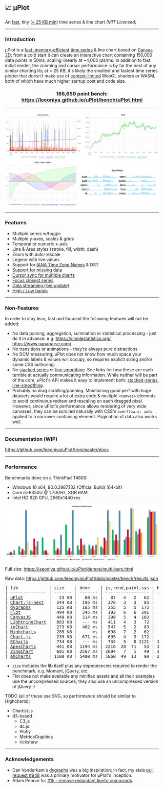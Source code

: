## 📈 μPlot

An [fast](#performance), tiny ([< 25 KB min](https://github.com/leeoniya/uPlot/tree/master/dist/uPlot.iife.min.js)) time series & line chart _(MIT Licensed)_

---
### Introduction

μPlot is a [fast, memory-efficient](#performance) [time series](https://en.wikipedia.org/wiki/Time_series) & line chart based on [Canvas 2D](https://developer.mozilla.org/en-US/docs/Web/API/CanvasRenderingContext2D); from a cold start it can create an interactive chart containing 150,000 data points in 50ms, scaling linearly at ~4,000 pts/ms. In addition to fast initial render, the zooming and cursor performance is by far the best of any similar charting lib; at < 25 KB, it's likely the smallest and fastest time series plotter that doesn't make use of [context-limited](https://bugs.chromium.org/p/chromium/issues/detail?id=771792) WebGL shaders or WASM, both of which have much higher startup cost and code size.

<h3 align="center">166,650 point bench: <a href="https://leeoniya.github.io/uPlot/bench/uPlot.html">https://leeoniya.github.io/uPlot/bench/uPlot.html</a></h3>

---
![uPlot Chart](uPlot.png "uPlot Chart")

---
### Features

- Multiple series w/toggle
- Multiple y-axes, scales & grids
- Temporal or numeric x-axis
- Line & Area styles (stroke, fill, width, dash)
- Zoom with auto-rescale
- Legend with live values
- Support for [IANA Time Zone Names](https://en.wikipedia.org/wiki/List_of_tz_database_time_zones) & DST
- [Support for missing data](https://leeoniya.github.io/uPlot/demos/missing-data.html)
- [Cursor sync for multiple charts](https://leeoniya.github.io/uPlot/demos/sync-cursor.html)
- [Focus closest series](https://leeoniya.github.io/uPlot/demos/focus-cursor.html)
- [Data streaming (live update)](https://leeoniya.github.io/uPlot/demos/stream-data.html)
- [High / Low bands](https://leeoniya.github.io/uPlot/demos/high-low-bands.html)

---
### Non-Features

In order to stay lean, fast and focused the following features will not be added:

- No data parsing, aggregation, summation or statistical processing - just do it in advance. e.g. https://simplestatistics.org/, https://www.papaparse.com/
- No transitions or animations - they're always pure distractions.
- No DOM measuring; uPlot does not know how much space your dynamic labels & values will occupy, so requires explicit sizing and/or some CSS authoring.
- No [stacked series](https://everydayanalytics.ca/2014/08/stacked-area-graphs-are-not-your-friend.html) or [line smoothing](http://www.vizwiz.com/2011/12/when-you-use-smoothed-line-chart-your.html). See links for how these are each terrible at actually communicating information. While neither will be part of the core, uPlot's API makes it easy to implement both: [stacked-series](https://leeoniya.github.io/uPlot/demos/stacked-series.html), [line-smoothing](https://leeoniya.github.io/uPlot/demos/line-smoothing.html).
- Probably no drag scrolling/panning. Maintaining good perf with huge datasets would require a lot of extra code & multiple `<canvas>` elements to avoid continuous redraw and rescaling on each dragged pixel. However, since uPlot's performance allows rendering of very wide canvases, they can be scrolled naturally with CSS's `overflow-x: auto` applied to a narrower containing element. Pagination of data also works well.

---
### Documentation (WIP)

https://github.com/leeoniya/uPlot/tree/master/docs

---
### Performance

Benchmarks done on a ThinkPad T480S:

- Windows 10 x64, 80.0.3987.132 (Official Build) (64-bit)
- Core i5-8350U @ 1.70GHz, 8GB RAM
- Intel HD 620 GPU, 2560x1440 res

![uPlot Performance](perf.png "uPlot Performance")

Full size: https://leeoniya.github.io/uPlot/demos/multi-bars.html

Raw data: https://github.com/leeoniya/uPlot/blob/master/bench/results.json

<pre>
| lib            | size    | done    | js,rend,paint,sys | heap peak,final | interact (10s)      |
| -------------- | ------- | ------- | ----------------- | --------------- | ------------------- |
| <a href="https://leeoniya.github.io/uPlot/bench/uPlot.html">uPlot</a>          |   23 KB |   60 ms |   87   4   2   62 |  15 MB   7 MB   |  162  412  134  239 |
| <a href="https://leeoniya.github.io/uPlot/bench/Chart.js-next.html">Chart.js-next</a>  |  244 KB |  195 ms |  276   3   3   83 |  32 MB  20 MB   | 3391   41   98 6380 |
| <a href="https://leeoniya.github.io/uPlot/bench/dygraphs.html">dygraphs</a>       |  125 KB |  165 ms |  255   5   5  172 |  89 MB  46 MB   | 1992  268  307  361 |
| <a href="https://leeoniya.github.io/uPlot/bench/Flot.html">Flot</a>           |  494 KB |  345 ms |  193   6   6  291 |  23 MB  11 MB   | ---                 |
| <a href="https://leeoniya.github.io/uPlot/bench/CanvasJS.html">CanvasJS</a>       |  448 KB |  314 ms |  398   5   4  103 |  35 MB  25 MB   | 2572 1007  346  470 |
| <a href="https://leeoniya.github.io/uPlot/bench/LightningChart.html">LightningChart</a> |  883 KB |  --- ms |  411   4   3   72 |  37 MB  16 MB   | 9742   28   46   87 |
| <a href="https://leeoniya.github.io/uPlot/bench/jqChart.html">jqChart</a>        |  273 KB |  462 ms |  547   5   2   83 |  89 MB  52 MB   |  830  605  306  421 |
| <a href="https://leeoniya.github.io/uPlot/bench/Highcharts.html">Highcharts</a>     |  285 KB |  --- ms |  698   7   2   62 |  48 MB  24 MB   | 1104  610  184  289 |
| <a href="https://leeoniya.github.io/uPlot/bench/Chart.js.html">Chart.js</a>       |  239 KB |  671 ms |  695   4   3  172 |  94 MB  76 MB   | 5690    5   12 4221 |
| <a href="https://leeoniya.github.io/uPlot/bench/ECharts.html">ECharts</a>        |  734 KB |  --- ms |  734   5   8 1121 | 111 MB  76 MB   | 2286   57   53 7398 |
| <a href="https://leeoniya.github.io/uPlot/bench/ApexCharts.html">ApexCharts</a>     |  441 KB | 1194 ms | 2216  28  71   53 | 138 MB  94 MB   | 2106  232 7972   65 |
| <a href="https://leeoniya.github.io/uPlot/bench/ZingChart.html">ZingChart</a>      |  691 KB | 2567 ms | 2694   7   1   49 | 140 MB 119 MB   | ---                 |
| <a href="https://leeoniya.github.io/uPlot/bench/amCharts.html">amCharts</a>       | 1100 KB | 5400 ms | 5860  49  13   90 | 235 MB 235 MB   | 4218 1634 3186  477 |
</pre>

- `size` includes the lib itself plus any dependencies required to render the benchmark, e.g. Moment, jQuery, etc.
- Flot does not make available any minified assets and all their examples use the uncompressed sources; they also use an uncompressed version of jQuery :/

TODO (all of these use SVG, so performance should be similar to Highcharts):

- Chartist.js
- d3-based
  - C3.js
  - dc.js
  - Plotly
  - MetricsGraphics
  - rickshaw

---
### Acknowledgements

- Dan Vanderkam's [dygraphs](https://github.com/danvk/dygraphs) was a big inspiration; in fact, my stale [pull request #948](https://github.com/danvk/dygraphs/pull/948) was a primary motivator for μPlot's inception.
- Adam Pearce for [#15 - remove redundant lineTo commands](https://github.com/leeoniya/uPlot/issues/15).
